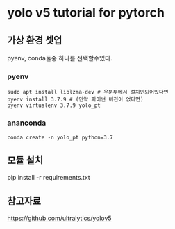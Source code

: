 # yolo v5 tutorial for pytorch

## 가상 환경 셋업

pyenv, conda둘중 하나를 선택할수있다.
### pyenv 
```
sudo apt install liblzma-dev # 우분투에서 설치안되어있다면
pyenv install 3.7.9 # (만약 파이썬 버전이 없다면)
pyenv virtualenv 3.7.9 yolo_pt

```

### ananconda
```
conda create -n yolo_pt python=3.7
```

## 모듈 설치 
pip install -r requirements.txt

## 참고자료
https://github.com/ultralytics/yolov5 
